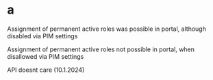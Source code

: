 # a

Assignment of permanent active roles was possible in portal, although disabled via PIM settings

Assignment of permanent active roles not possible in portal, when disallowed via PIM settings

API doesnt care (10.1.2024)